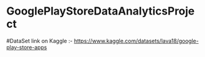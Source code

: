 # GooglePlayStoreDataAnalyticsProject

#DataSet link on Kaggle :- https://www.kaggle.com/datasets/lava18/google-play-store-apps
